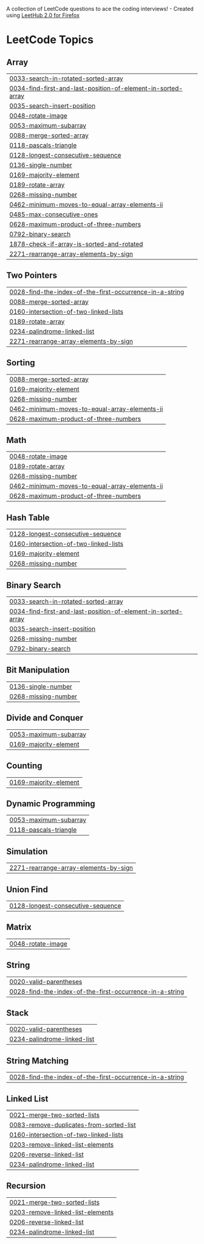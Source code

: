 A collection of LeetCode questions to ace the coding interviews! - Created using [LeetHub 2.0 for Firefox](https://github.com/maitreya2954/LeetHub-2.0-Firefox)
<!---LeetCode Topics Start-->
# LeetCode Topics
## Array
|  |
| ------- |
| [0033-search-in-rotated-sorted-array](https://github.com/Manujdixit/Leetcode/tree/master/0033-search-in-rotated-sorted-array) |
| [0034-find-first-and-last-position-of-element-in-sorted-array](https://github.com/Manujdixit/Leetcode/tree/master/0034-find-first-and-last-position-of-element-in-sorted-array) |
| [0035-search-insert-position](https://github.com/Manujdixit/Leetcode/tree/master/0035-search-insert-position) |
| [0048-rotate-image](https://github.com/Manujdixit/Leetcode/tree/master/0048-rotate-image) |
| [0053-maximum-subarray](https://github.com/Manujdixit/Leetcode/tree/master/0053-maximum-subarray) |
| [0088-merge-sorted-array](https://github.com/Manujdixit/Leetcode/tree/master/0088-merge-sorted-array) |
| [0118-pascals-triangle](https://github.com/Manujdixit/Leetcode/tree/master/0118-pascals-triangle) |
| [0128-longest-consecutive-sequence](https://github.com/Manujdixit/Leetcode/tree/master/0128-longest-consecutive-sequence) |
| [0136-single-number](https://github.com/Manujdixit/Leetcode/tree/master/0136-single-number) |
| [0169-majority-element](https://github.com/Manujdixit/Leetcode/tree/master/0169-majority-element) |
| [0189-rotate-array](https://github.com/Manujdixit/Leetcode/tree/master/0189-rotate-array) |
| [0268-missing-number](https://github.com/Manujdixit/Leetcode/tree/master/0268-missing-number) |
| [0462-minimum-moves-to-equal-array-elements-ii](https://github.com/Manujdixit/Leetcode/tree/master/0462-minimum-moves-to-equal-array-elements-ii) |
| [0485-max-consecutive-ones](https://github.com/Manujdixit/Leetcode/tree/master/0485-max-consecutive-ones) |
| [0628-maximum-product-of-three-numbers](https://github.com/Manujdixit/Leetcode/tree/master/0628-maximum-product-of-three-numbers) |
| [0792-binary-search](https://github.com/Manujdixit/Leetcode/tree/master/0792-binary-search) |
| [1878-check-if-array-is-sorted-and-rotated](https://github.com/Manujdixit/Leetcode/tree/master/1878-check-if-array-is-sorted-and-rotated) |
| [2271-rearrange-array-elements-by-sign](https://github.com/Manujdixit/Leetcode/tree/master/2271-rearrange-array-elements-by-sign) |
## Two Pointers
|  |
| ------- |
| [0028-find-the-index-of-the-first-occurrence-in-a-string](https://github.com/Manujdixit/Leetcode/tree/master/0028-find-the-index-of-the-first-occurrence-in-a-string) |
| [0088-merge-sorted-array](https://github.com/Manujdixit/Leetcode/tree/master/0088-merge-sorted-array) |
| [0160-intersection-of-two-linked-lists](https://github.com/Manujdixit/Leetcode/tree/master/0160-intersection-of-two-linked-lists) |
| [0189-rotate-array](https://github.com/Manujdixit/Leetcode/tree/master/0189-rotate-array) |
| [0234-palindrome-linked-list](https://github.com/Manujdixit/Leetcode/tree/master/0234-palindrome-linked-list) |
| [2271-rearrange-array-elements-by-sign](https://github.com/Manujdixit/Leetcode/tree/master/2271-rearrange-array-elements-by-sign) |
## Sorting
|  |
| ------- |
| [0088-merge-sorted-array](https://github.com/Manujdixit/Leetcode/tree/master/0088-merge-sorted-array) |
| [0169-majority-element](https://github.com/Manujdixit/Leetcode/tree/master/0169-majority-element) |
| [0268-missing-number](https://github.com/Manujdixit/Leetcode/tree/master/0268-missing-number) |
| [0462-minimum-moves-to-equal-array-elements-ii](https://github.com/Manujdixit/Leetcode/tree/master/0462-minimum-moves-to-equal-array-elements-ii) |
| [0628-maximum-product-of-three-numbers](https://github.com/Manujdixit/Leetcode/tree/master/0628-maximum-product-of-three-numbers) |
## Math
|  |
| ------- |
| [0048-rotate-image](https://github.com/Manujdixit/Leetcode/tree/master/0048-rotate-image) |
| [0189-rotate-array](https://github.com/Manujdixit/Leetcode/tree/master/0189-rotate-array) |
| [0268-missing-number](https://github.com/Manujdixit/Leetcode/tree/master/0268-missing-number) |
| [0462-minimum-moves-to-equal-array-elements-ii](https://github.com/Manujdixit/Leetcode/tree/master/0462-minimum-moves-to-equal-array-elements-ii) |
| [0628-maximum-product-of-three-numbers](https://github.com/Manujdixit/Leetcode/tree/master/0628-maximum-product-of-three-numbers) |
## Hash Table
|  |
| ------- |
| [0128-longest-consecutive-sequence](https://github.com/Manujdixit/Leetcode/tree/master/0128-longest-consecutive-sequence) |
| [0160-intersection-of-two-linked-lists](https://github.com/Manujdixit/Leetcode/tree/master/0160-intersection-of-two-linked-lists) |
| [0169-majority-element](https://github.com/Manujdixit/Leetcode/tree/master/0169-majority-element) |
| [0268-missing-number](https://github.com/Manujdixit/Leetcode/tree/master/0268-missing-number) |
## Binary Search
|  |
| ------- |
| [0033-search-in-rotated-sorted-array](https://github.com/Manujdixit/Leetcode/tree/master/0033-search-in-rotated-sorted-array) |
| [0034-find-first-and-last-position-of-element-in-sorted-array](https://github.com/Manujdixit/Leetcode/tree/master/0034-find-first-and-last-position-of-element-in-sorted-array) |
| [0035-search-insert-position](https://github.com/Manujdixit/Leetcode/tree/master/0035-search-insert-position) |
| [0268-missing-number](https://github.com/Manujdixit/Leetcode/tree/master/0268-missing-number) |
| [0792-binary-search](https://github.com/Manujdixit/Leetcode/tree/master/0792-binary-search) |
## Bit Manipulation
|  |
| ------- |
| [0136-single-number](https://github.com/Manujdixit/Leetcode/tree/master/0136-single-number) |
| [0268-missing-number](https://github.com/Manujdixit/Leetcode/tree/master/0268-missing-number) |
## Divide and Conquer
|  |
| ------- |
| [0053-maximum-subarray](https://github.com/Manujdixit/Leetcode/tree/master/0053-maximum-subarray) |
| [0169-majority-element](https://github.com/Manujdixit/Leetcode/tree/master/0169-majority-element) |
## Counting
|  |
| ------- |
| [0169-majority-element](https://github.com/Manujdixit/Leetcode/tree/master/0169-majority-element) |
## Dynamic Programming
|  |
| ------- |
| [0053-maximum-subarray](https://github.com/Manujdixit/Leetcode/tree/master/0053-maximum-subarray) |
| [0118-pascals-triangle](https://github.com/Manujdixit/Leetcode/tree/master/0118-pascals-triangle) |
## Simulation
|  |
| ------- |
| [2271-rearrange-array-elements-by-sign](https://github.com/Manujdixit/Leetcode/tree/master/2271-rearrange-array-elements-by-sign) |
## Union Find
|  |
| ------- |
| [0128-longest-consecutive-sequence](https://github.com/Manujdixit/Leetcode/tree/master/0128-longest-consecutive-sequence) |
## Matrix
|  |
| ------- |
| [0048-rotate-image](https://github.com/Manujdixit/Leetcode/tree/master/0048-rotate-image) |
## String
|  |
| ------- |
| [0020-valid-parentheses](https://github.com/Manujdixit/Leetcode/tree/master/0020-valid-parentheses) |
| [0028-find-the-index-of-the-first-occurrence-in-a-string](https://github.com/Manujdixit/Leetcode/tree/master/0028-find-the-index-of-the-first-occurrence-in-a-string) |
## Stack
|  |
| ------- |
| [0020-valid-parentheses](https://github.com/Manujdixit/Leetcode/tree/master/0020-valid-parentheses) |
| [0234-palindrome-linked-list](https://github.com/Manujdixit/Leetcode/tree/master/0234-palindrome-linked-list) |
## String Matching
|  |
| ------- |
| [0028-find-the-index-of-the-first-occurrence-in-a-string](https://github.com/Manujdixit/Leetcode/tree/master/0028-find-the-index-of-the-first-occurrence-in-a-string) |
## Linked List
|  |
| ------- |
| [0021-merge-two-sorted-lists](https://github.com/Manujdixit/Leetcode/tree/master/0021-merge-two-sorted-lists) |
| [0083-remove-duplicates-from-sorted-list](https://github.com/Manujdixit/Leetcode/tree/master/0083-remove-duplicates-from-sorted-list) |
| [0160-intersection-of-two-linked-lists](https://github.com/Manujdixit/Leetcode/tree/master/0160-intersection-of-two-linked-lists) |
| [0203-remove-linked-list-elements](https://github.com/Manujdixit/Leetcode/tree/master/0203-remove-linked-list-elements) |
| [0206-reverse-linked-list](https://github.com/Manujdixit/Leetcode/tree/master/0206-reverse-linked-list) |
| [0234-palindrome-linked-list](https://github.com/Manujdixit/Leetcode/tree/master/0234-palindrome-linked-list) |
## Recursion
|  |
| ------- |
| [0021-merge-two-sorted-lists](https://github.com/Manujdixit/Leetcode/tree/master/0021-merge-two-sorted-lists) |
| [0203-remove-linked-list-elements](https://github.com/Manujdixit/Leetcode/tree/master/0203-remove-linked-list-elements) |
| [0206-reverse-linked-list](https://github.com/Manujdixit/Leetcode/tree/master/0206-reverse-linked-list) |
| [0234-palindrome-linked-list](https://github.com/Manujdixit/Leetcode/tree/master/0234-palindrome-linked-list) |
<!---LeetCode Topics End-->